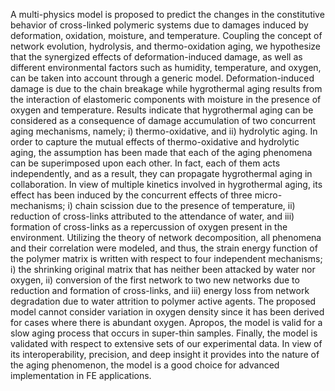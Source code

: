  A multi-physics model is proposed to predict the changes in the constitutive behavior of cross-linked polymeric systems due to damages induced by deformation, oxidation, moisture, and temperature. Coupling the concept of network evolution, hydrolysis, and thermo-oxidation aging, we hypothesize that the synergized effects of deformation-induced damage, as well as different environmental factors such as humidity, temperature, and oxygen, can be taken into account through a generic model.  Deformation-induced damage is due to the chain breakage while hygrothermal aging results from the interaction of elastomeric components with moisture in the presence of oxygen and temperature. Results indicate that hygrothermal aging can be considered as a consequence of damage accumulation of two concurrent aging mechanisms, namely; i) thermo-oxidative, and ii) hydrolytic aging. In order to capture the mutual effects of thermo-oxidative and hydrolytic aging, the assumption has been made that each of the aging phenomena can be superimposed upon each other. In fact, each of them acts independently, and as a result, they can propagate hygrothermal aging in collaboration.
In view of multiple kinetics involved in hygrothermal  aging, its effect has been induced by the concurrent effects of three micro-mechanisms; i) chain scission due to the presence of temperature, ii) reduction of cross-links attributed to the attendance of water, and iii) formation of cross-links as a repercussion of oxygen present in the environment. 
Utilizing the theory of network decomposition, all phenomena and their correlation were modeled, and thus, the strain energy function of the polymer matrix is written with respect to four independent mechanisms; i) the shrinking original matrix that has neither been attacked by water nor oxygen, ii) conversion of the first network to two new networks due to reduction and formation of cross-links, and iii) energy loss from network degradation due to water attrition to polymer active agents.
The proposed model cannot consider variation in oxygen density since it has been derived for cases where there is abundant oxygen. Apropos, the model is valid for a slow aging process that occurs in super-thin samples.
Finally, the model is validated with respect to extensive sets of our experimental data. In view of its interoperability, precision, and deep insight it provides into the nature of the aging phenomenon, the model is a good choice for advanced implementation in FE applications.
